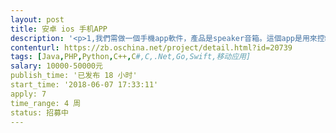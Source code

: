 ```yaml
---                
layout: post       
title: 安卓 ios 手机APP           
description: '<p>1,我們需做一個手機app軟件，產品是speaker音箱。這個app是用來控制音箱的所有功能，比如&nbsp;說(開關/&nbsp;音效 /&nbsp;等等…)。而這控制是用( 牙)方式連接，手機和音箱之間。</p><p>2,這個app的界面是用在android&nbsp;&nbsp;/&nbsp;&nbsp;apple手機面，及客戶可以在app&nbsp;&nbsp;store裡面下載至手機裡面。而這個app是需要有(2個)語言包(英語 和 西班牙語) 給選擇(轉換)。</p><p>3,即是說一個interface版本，2 language pack</p><p>4,我們用的兰牙芯片，是用(杰理) 公司的，所以app的設計文檔是需要和(杰理) 芯片做配合文檔的設計。</p><p>5,設計的內容要求，主要是安我們需要的功能去做，下面是會以一個列子去說明，主要功能的要求。而一些細緻說明，將會在確定報方案後才會有技術人員再跟進。</p><p>6,產品(speaker)音箱:有小型系列(至到)&nbsp;大型系列的音箱都會有。所以這個app是可以控制一系列的(speaker)音箱產品。</p><p>7,面版UI&nbsp;，是可以安這個(例子)app參考，也可以自行按你們的UI&nbsp;界面設計。但重點是在功能是要有我所要求明的功能。而使用方面是需要簡單和簡潔的圖像效果。(產品的logo是PANACOM)</p>'     
contenturl: https://zb.oschina.net/project/detail.html?id=20739      
tags: [Java,PHP,Python,C++,C#,C,.Net,Go,Swift,移动应用]            
salary: 10000-50000元          
publish_time: '已发布 18 小时'         
start_time: '2018-06-07 17:33:11'           
apply: 7                   
time_range: 4 周              
status: 招募中                  
---                 
```

